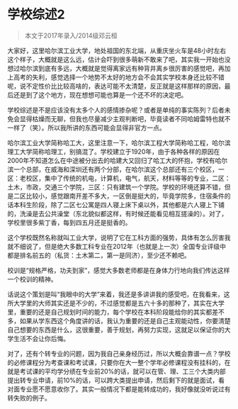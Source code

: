 
# 学校综述2  

> 本文于2017年录入/2014级邓云桓  

大家好，这里哈尔滨工业大学，地处祖国的东北端，从重庆坐火车是48小时左右这个样子，大概就是这么远，估计会吓到很多萌新不敢来了吧，其实我一开始也没想过哈尔滨到底有多远，大概就是觉得离家远有种背井离乡很厉害的感觉吧，再加上高考的失利，感觉选择一个地势不太好的地方会不会其实学校本身还比较不错呢，说不定性价比比较高啥的，表达可能不太清楚，反正就是这样那样的原因，最后还是到了这个地方，现在想想可能也算是一个还不坏的决定吧。

学校综述是不是应该没有太多个人的感情掺杂呢？或者是单纯的事实陈列？后者未免会显得枯燥而无聊，但我也尽量减少主观判断吧，毕竟读者不同哈姆雷特也就不一样了（笑）。所以我所讲的东西可能会显得非官方一点。

哈尔滨工业大学简称哈工大，这里注意一下，哈尔滨工程大学简称哈工程，哈尔滨理工大学简称哈理工，别搞混了。学校建立于1920年，由于各种各样的原因在2000年不知道怎么在中途被分出去的哈建大又回归了哈工大的怀抱，学校有哈尔滨一个总部，在威海和深圳还有两个分部，在哈尔滨这个总部还有三个校区，一区：老校区，集中了传统的机电，计算机，电气，航天，材料等等的专业，二区：土木，市政，交通三个学院，三区：只有建筑一个学院。学校的环境还算不错，但是二区比较小，感觉跟南开差不多大，一区倒是挺大的，毕竟学院多，住宿条件的话本科生阶段，除了二区七公寓是四人寝上床下桌以外，其他都是六人寝上下铺的，洗澡是去公共澡堂（东北貌似都这样，有时候还能看见相互搓澡的）。对了，学校里很多紫丁香，每到四五月还是挺香的。

这个学校既然名称就叫工业大学，说明了它在工科方面的强势，具体有怎么厉害我就不细说了，但是绝大多数工科专业在2012年（也就是上一次）全国专业评级中都是排名前五的（私货：土木第二，第一是同济），至少还不赖吧。

校训是“规格严格，功夫到家”，感觉大多数老师都是在身体力行地向我们传达这样一个校训的精神。

话说这个策划是叫“我眼中的大学”来着，我还是多讲讲我的感受吧，在我看来，这所大学里的大师其实还是不少的，不过感觉都是五六十多的那种了，其实在大学里，重要的还是自己规划时间的能力，每个学校在本科阶段能给你的其实都差不多，如果从学东西这个角度讲的话，我认为重要的还是自己主观能动性，你要清楚自己想要的东西是什么，这很重要，善于规划，再努力实现，这就足以保证你的大学生活不会让你后悔。

对了，还有个转专业的问题，因为我自己亲身经历过，所以大概会靠谱一点？学校的必修课程分为考查课和考试课，只要你在大一整个学年必修课程没有挂科的，在就是考试课的平均学分绩在专业前20%的话，就可以在管、理、工三个大类内部提出转专业申请，前10%的话，可以跨大类提出申请，然后剩下的就是面试，看对面专业愿不愿意收你了。其实一般情况下都是能转成功的，我好像就没听说过有转失败的例子。


